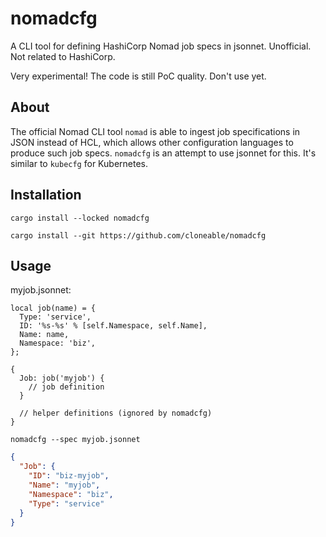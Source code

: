 # nomadcfg

A CLI tool for defining HashiCorp Nomad job specs in jsonnet. Unofficial. Not
related to HashiCorp.

Very experimental! The code is still PoC quality. Don't use yet.

## About

The official Nomad CLI tool `nomad` is able to ingest job specifications in JSON
instead of HCL, which allows other configuration languages to produce such job
specs. `nomadcfg` is an attempt to use jsonnet for this. It's similar to
`kubecfg` for Kubernetes.

## Installation

```shell
cargo install --locked nomadcfg
```

```shell
cargo install --git https://github.com/cloneable/nomadcfg
```

## Usage

myjob.jsonnet:

```jsonnet
local job(name) = {
  Type: 'service',
  ID: '%s-%s' % [self.Namespace, self.Name],
  Name: name,
  Namespace: 'biz',
};

{
  Job: job('myjob') {
    // job definition
  }

  // helper definitions (ignored by nomadcfg)
}
```

```shell
nomadcfg --spec myjob.jsonnet
```

```json
{
  "Job": {
    "ID": "biz-myjob",
    "Name": "myjob",
    "Namespace": "biz",
    "Type": "service"
  }
}
```
